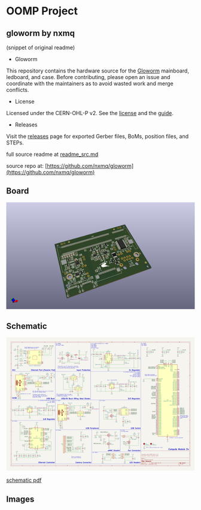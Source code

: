# OOMP Project  
## gloworm  by nxmq  
  
(snippet of original readme)  
  
- Gloworm  
  
This repository contains the hardware source for the [Gloworm](https://gloworm.vision) mainboard, ledboard, and case. Before contributing, please open an issue and coordinate with the maintainers as to avoid wasted work and merge conflicts.  
  
- License  
  
Licensed under the CERN-OHL-P v2. See the [license](cern_ohl_p_v2.pdf) and the [guide](cern_ohl_p_v2_howto.pdf).  
  
- Releases  
  
Visit the [releases](https://github.com/gloworm-vision/gloworm/releases) page for exported Gerber files, BoMs, position files, and STEPs.  
  
  full source readme at [readme_src.md](readme_src.md)  
  
source repo at: [https://github.com/nxmq/gloworm](https://github.com/nxmq/gloworm)  
## Board  
  
[![working_3d.png](working_3d_600.png)](working_3d.png)  
## Schematic  
  
[![working_schematic.png](working_schematic_600.png)](working_schematic.png)  
  
[schematic pdf](working_schematic.pdf)  
## Images  
